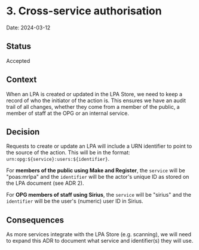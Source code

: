 # 3. Cross-service authorisation

Date: 2024-03-12

## Status

Accepted

## Context

When an LPA is created or updated in the LPA Store, we need to keep a record of who the initiator of the action is. This ensures we have an audit trail of all changes, whether they come from a member of the public, a member of staff at the OPG or an internal service.

## Decision

Requests to create or update an LPA will include a URN identifier to point to the source of the action. This will be in the format: `urn:opg:${service}:users:${identifier}`.

For **members of the public using Make and Register**, the `service` will be "poas:mrlpa" and the `identifier` will be the actor's unique ID as stored on the LPA document (see ADR 2).

For **OPG members of staff using Sirius**, the `service` will be "sirius" and the `identifier` will be the user's (numeric) user ID in Sirius.

## Consequences

As more services integrate with the LPA Store (e.g. scanning), we will need to expand this ADR to document what service and identifier(s) they will use.
